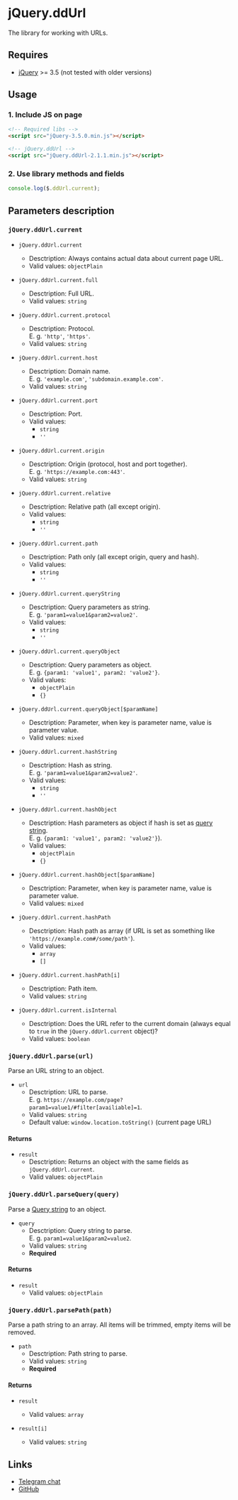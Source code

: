 # jQuery.ddUrl

The library for working with URLs.


## Requires

* [jQuery](https://jquery.com/) >= 3.5 (not tested with older versions)


## Usage


### 1. Include JS on page

```html
<!-- Required libs -->
<script src="jQuery-3.5.0.min.js"></script>

<!-- jQuery.ddUrl -->
<script src="jQuery.ddUrl-2.1.1.min.js"></script>
```


### 2. Use library methods and fields

```js
console.log($.ddUrl.current);
```


## Parameters description


### `jQuery.ddUrl.current`

* `jQuery.ddUrl.current`
	* Desctription: Always contains actual data about current page URL.
	* Valid values: `objectPlain`
	
* `jQuery.ddUrl.current.full`
	* Desctription: Full URL.
	* Valid values: `string`
	
* `jQuery.ddUrl.current.protocol`
	* Desctription: Protocol.  
		E. g. `'http'`, `'https'`.
	* Valid values: `string`
	
* `jQuery.ddUrl.current.host`
	* Desctription: Domain name.  
		E. g. `'example.com'`, `'subdomain.example.com'`.
	* Valid values: `string`
	
* `jQuery.ddUrl.current.port`
	* Desctription: Port.
	* Valid values:
		* `string`
		* `''`
	
* `jQuery.ddUrl.current.origin`
	* Desctription: Origin (protocol, host and port together).  
		E. g. `'https://example.com:443'`.
	* Valid values: `string`
	
* `jQuery.ddUrl.current.relative`
	* Desctription: Relative path (all except origin).
	* Valid values:
		* `string`
		* `''`
	
* `jQuery.ddUrl.current.path`
	* Desctription: Path only (all except origin, query and hash).
	* Valid values:
		* `string`
		* `''`
	
* `jQuery.ddUrl.current.queryString`
	* Desctription: Query parameters as string.  
		E. g. `'param1=value1&param2=value2'`.
	* Valid values:
		* `string`
		* `''`
	
* `jQuery.ddUrl.current.queryObject`
	* Desctription: Query parameters as object.  
		E. g. `{param1: 'value1', param2: 'value2'}`.
	* Valid values:
		* `objectPlain`
		* `{}`
	
* `jQuery.ddUrl.current.queryObject[$paramName]`
	* Desctription: Parameter, when key is parameter name, value is parameter value.
	* Valid values: `mixed`
	
* `jQuery.ddUrl.current.hashString`
	* Desctription: Hash as string.  
		E. g. `'param1=value1&param2=value2'`.
	* Valid values:
		* `string`
		* `''`
	
* `jQuery.ddUrl.current.hashObject`
	* Desctription: Hash parameters as object if hash is set as [query string](https://en.wikipedia.org/wiki/Query_string).  
		E. g. `{param1: 'value1', param2: 'value2'}`).
	* Valid values:
		* `objectPlain`
		* `{}`
	
* `jQuery.ddUrl.current.hashObject[$paramName]`
	* Desctription: Parameter, when key is parameter name, value is parameter value.
	* Valid values: `mixed`
	
* `jQuery.ddUrl.current.hashPath`
	* Desctription: Hash path as array (if URL is set as something like `'https://example.com#/some/path'`).
	* Valid values:
		* `array`
		* `[]`
	
* `jQuery.ddUrl.current.hashPath[i]`
	* Desctription: Path item.
	* Valid values: `string`
	
* `jQuery.ddUrl.current.isInternal`
	* Desctription: Does the URL refer to the current domain (always equal to `true` in the `jQuery.ddUrl.current` object)?
	* Valid values: `boolean`


### `jQuery.ddUrl.parse(url)`

Parse an URL string to an object.

* `url`
	* Desctription: URL to parse.  
		E. g. `https://example.com/page?param1=value1/#filter[availiable]=1`.
	* Valid values: `string`
	* Default value: `window.location.toString()` (current page URL)


#### Returns

* `result`
	* Desctription: Returns an object with the same fields as `jQuery.ddUrl.current`.
	* Valid values: `objectPlain`


### `jQuery.ddUrl.parseQuery(query)`

Parse a [Query string](https://en.wikipedia.org/wiki/Query_string) to an object.

* `query`
	* Desctription: Query string to parse.  
		E. g. `param1=value1&param2=value2`.
	* Valid values: `string`
	* **Required**


#### Returns

* `result`
	* Valid values: `objectPlain`


### `jQuery.ddUrl.parsePath(path)`

Parse a path string to an array. All items will be trimmed, empty items will be removed.

* `path`
	* Desctription: Path string to parse.
	* Valid values: `string`
	* **Required**


#### Returns

* `result`
	* Valid values: `array`
	
* `result[i]`
	* Valid values: `string`


## Links

* [Telegram chat](https://t.me/dd_code)
* [GitHub](https://github.com/DivanDesign/jQuery.ddUrl)


<link rel="stylesheet" type="text/css" href="https://raw.githack.com/DivanDesign/CSS.ddMarkdown/master/style.min.css" />